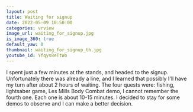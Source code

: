 ```yaml
---
layout: post
title: Waiting for signup
date: 2022-05-09 10:50:00
categories: vrview
image_url: waiting_for_signup.jpg
is_image_360: true
default_yaw: 0
thumbnail: waiting_for_signup_th.jpg
youtube_id: Yfqys8eTtWo
---
```

I spent just a few minutes at the stands, and headed to the signup. Unfortunately there was already a line, and I learned that possibly I'll have my turn after about 2 hours of waiting. The four quests were: fishing, lightsaber game, Les Mills Body Combat demo, I cannot remember the fourth one. Each one is about 10-15 minutes. I decided to stay for some demos to observe and I can make a better decision.
